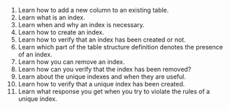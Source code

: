 1. Learn how to add a new column to an existing table.
2. Learn what is an index.
3. Learn when and why an index is necessary.
4. Learn how to create an index.
5. Learn how to verify that an index has been created or not.
6. Learn which part of the table structure definition denotes the presence of an index.
7. Learn how you can remove an index.
8. Learn how can you verify that the index has been removed?
9. Learn about the unique indexes and when they are useful.
10. Learn how to verify that a unique index has been created.
11. Learn what response you get when you try to violate the rules of a unique index.
